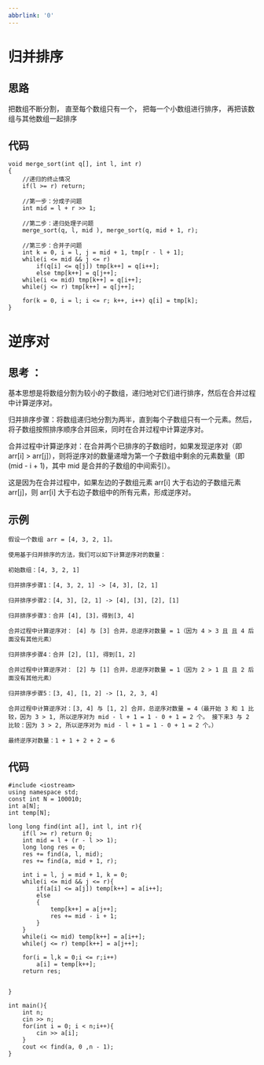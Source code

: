 ```yaml
---
abbrlink: '0'
---
```

# 归并排序
## 思路
把数组不断分割， 直至每个数组只有一个， 把每一个小数组进行排序， 再把该数组与其他数组一起排序

## 代码
~~~
void merge_sort(int q[], int l, int r)
{
    //递归的终止情况
    if(l >= r) return;

    //第一步：分成子问题
    int mid = l + r >> 1;

    //第二步：递归处理子问题
    merge_sort(q, l, mid ), merge_sort(q, mid + 1, r);

    //第三步：合并子问题
    int k = 0, i = l, j = mid + 1, tmp[r - l + 1];
    while(i <= mid && j <= r)
        if(q[i] <= q[j]) tmp[k++] = q[i++];
        else tmp[k++] = q[j++];
    while(i <= mid) tmp[k++] = q[i++];
    while(j <= r) tmp[k++] = q[j++];

    for(k = 0, i = l; i <= r; k++, i++) q[i] = tmp[k];
}
~~~



# 逆序对 

 ## 思考   ：
  基本思想是将数组分割为较小的子数组，递归地对它们进行排序，然后在合并过程中计算逆序对。

归并排序步骤：将数组递归地分割为两半，直到每个子数组只有一个元素。然后，将子数组按照排序顺序合并回来，同时在合并过程中计算逆序对。

合并过程中计算逆序对：在合并两个已排序的子数组时，如果发现逆序对（即 arr[i] > arr[j]），则将逆序对的数量递增为第一个子数组中剩余的元素数量（即 (mid - i + 1)，其中 mid 是合并的子数组的中间索引）。

这是因为在合并过程中，如果左边的子数组元素 arr[i] 大于右边的子数组元素 arr[j]，则 arr[i] 大于右边子数组中的所有元素，形成逆序对。

## 示例
~~~
假设一个数组 arr = [4, 3, 2, 1]。

使用基于归并排序的方法，我们可以如下计算逆序对的数量：

初始数组：[4, 3, 2, 1]

归并排序步骤1：[4, 3, 2, 1] -> [4, 3], [2, 1]

归并排序步骤2：[4, 3], [2, 1] -> [4], [3], [2], [1]

归并排序步骤3：合并 [4], [3]，得到[3, 4]

合并过程中计算逆序对： [4] 与 [3] 合并，总逆序对数量 = 1（因为 4 > 3 且 且 4 后面没有其他元素）

归并排序步骤4：合并 [2], [1], 得到[1, 2]

合并过程中计算逆序对： [2] 与 [1] 合并，总逆序对数量 = 1（因为 2 > 1 且 且 2 后面没有其他元素）

归并排序步骤5：[3, 4], [1, 2] -> [1, 2, 3, 4]

合并过程中计算逆序对：[3, 4] 与 [1, 2] 合并，总逆序对数量 = 4（最开始 3 和 1 比较，因为 3 > 1, 所以逆序对为 mid - l + 1 = 1 - 0 + 1 = 2 个。 接下来3 与 2 比较：因为 3 > 2, 所以逆序对为 mid - l + 1 = 1 - 0 + 1 = 2 个。）

最终逆序对数量：1 + 1 + 2 + 2 = 6
~~~
## 代码
~~~
#include <iostream>
using namespace std;
const int N = 100010;
int a[N];
int temp[N];

long long find(int a[], int l, int r){
    if(l >= r) return 0;
    int mid = l + (r - l >> 1);
    long long res = 0;
    res += find(a, l, mid);
    res += find(a, mid + 1, r);

    int i = l, j = mid + 1, k = 0;
    while(i <= mid && j <= r){
        if(a[i] <= a[j]) temp[k++] = a[i++];
        else
        {
            temp[k++] = a[j++];
            res += mid - i + 1;
        }
    }
    while(i <= mid) temp[k++] = a[i++];
    while(j <= r) temp[k++] = a[j++];

    for(i = l,k = 0;i <= r;i++)
        a[i] = temp[k++];
    return res;


}

int main(){
    int n;
    cin >> n;
    for(int i = 0; i < n;i++){
        cin >> a[i];
    }
    cout << find(a, 0 ,n - 1);
}

~~~